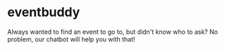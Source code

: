 # eventbuddy
Always wanted to find an event to go to, but didn't know who to ask? No problem, our chatbot will help you with that! 
